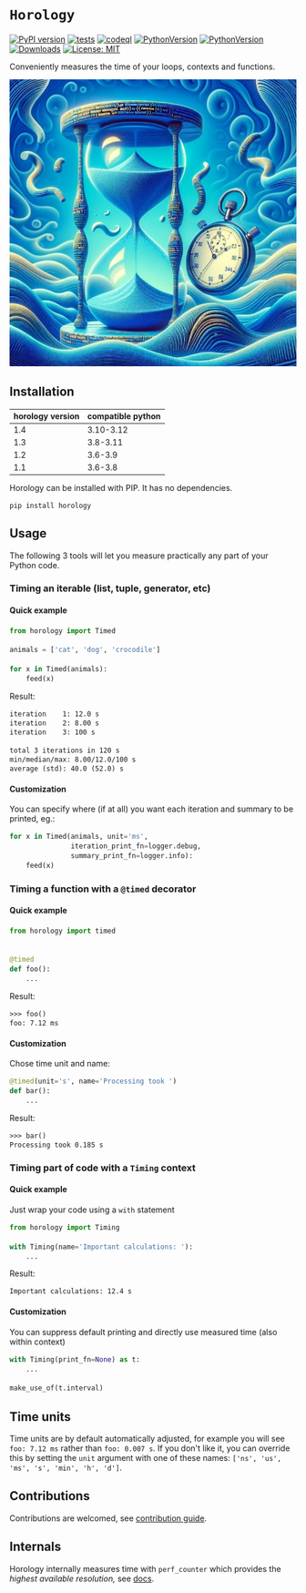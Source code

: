 # `Horology`

[![PyPI version](https://badge.fury.io/py/horology.svg)](https://badge.fury.io/py/horology)
[![tests](https://github.com/mjmikulski/horology/actions/workflows/tests.yaml/badge.svg)](https://github.com/mjmikulski/horology/actions/workflows/tests.yaml)
[![codeql](https://github.com/mjmikulski/horology/actions/workflows/codeql.yaml/badge.svg)](https://github.com/mjmikulski/horology/actions/workflows/codeql.yaml)
[![PythonVersion](https://img.shields.io/badge/python-3.10%20%7C%203.11%20%7C%203.12-blue)](https://pypi.org/project/horology/)
[![PythonVersion](https://img.shields.io/badge/OS-linux%20%7C%20windows%20%7C%20macos-green)](https://pypi.org/project/horology/)
[![Downloads](https://pepy.tech/badge/horology/month)](https://pepy.tech/project/horology)
[![License: MIT](https://img.shields.io/badge/License-MIT-cyan.svg)](https://opensource.org/licenses/MIT)


Conveniently measures the time of your loops, contexts and functions.

![](hourglass_blue.jpg "Blue hourglass")

## Installation

| horology version | compatible python |
|------------------|-------------------|
| 1.4              | 3.10-3.12         |
| 1.3              | 3.8-3.11          |
| 1.2              | 3.6-3.9           |
| 1.1              | 3.6-3.8           |

Horology can be installed with PIP. It has no dependencies.

```
pip install horology
```

## Usage

The following 3 tools will let you measure practically any part of your Python code.

### Timing an iterable (list, tuple, generator, etc)

#### Quick example

```python
from horology import Timed

animals = ['cat', 'dog', 'crocodile']

for x in Timed(animals):
    feed(x)
```

Result:

```
iteration    1: 12.0 s
iteration    2: 8.00 s
iteration    3: 100 s

total 3 iterations in 120 s
min/median/max: 8.00/12.0/100 s
average (std): 40.0 (52.0) s

```

#### Customization

You can specify where (if at all) you want each iteration and summary to be printed, eg.:

```python
for x in Timed(animals, unit='ms',
               iteration_print_fn=logger.debug,
               summary_print_fn=logger.info):
    feed(x)
```

### Timing a function with a `@timed` decorator

#### Quick example

```python
from horology import timed


@timed
def foo():
    ...
```

Result:

```
>>> foo()
foo: 7.12 ms
```

#### Customization

Chose time unit and name:

```python
@timed(unit='s', name='Processing took ')
def bar():
    ...
```

Result:

```
>>> bar()
Processing took 0.185 s
```

### Timing part of code with a `Timing` context

#### Quick example

Just wrap your code using a `with` statement

```python
from horology import Timing

with Timing(name='Important calculations: '):
    ...
```

Result:

```
Important calculations: 12.4 s
```

#### Customization

You can suppress default printing and directly use measured time (also within context)

```python
with Timing(print_fn=None) as t:
    ...

make_use_of(t.interval)
```

## Time units

Time units are by default automatically adjusted, for example you will see
`foo: 7.12 ms` rather than `foo: 0.007 s`. If you don't like it, you can
override this by setting the `unit` argument with one of these names:
`['ns', 'us', 'ms', 's', 'min', 'h', 'd']`.

## Contributions

Contributions are welcomed, see [contribution guide](.github/contributing.md).

## Internals

Horology internally measures time with `perf_counter` which provides the *highest available resolution,*
see [docs](https://docs.python.org/3/library/time.html#time.perf_counter).
